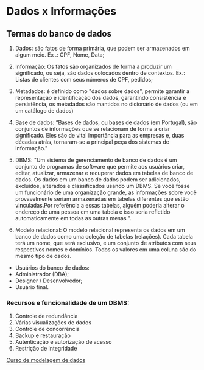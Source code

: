 # Dados x Informações

## Termas do banco de dados

1. Dados: são fatos de forma primária, que podem ser armazenados em algum meio.
Ex .: CPF, Nome, Data;


1. Informação: Os fatos são organizados de forma a produzir um significado, ou seja, são dados colocados dentro de contextos.
Ex.: Listas de clientes com seus números de CPF, pedidos;


1. Metadados: é definido como "dados sobre dados", permite garantir a representação e identificação dos dados, garantindo consistência e persistência, os metadados são mantidos no dicionário de dados (ou em um catálogo de dados)


1. Base de dados: “Bases de dados, ou bases de dados (em Portugal), são conjuntos de informações que se relacionam de forma a criar significado. Eles são de vital importância para as empresas e, duas décadas atrás, tornaram-se a principal peça dos sistemas de informação."


1. DBMS: "Um sistema de gerenciamento de banco de dados é um conjunto de programas de software que permite aos usuários criar, editar, atualizar, armazenar e recuperar dados em tabelas de banco de dados. Os dados em um banco de dados podem ser adicionados, excluídos, alterados e classificados usando um DBMS. Se você fosse um funcionário de uma organização grande, as informações sobre você provavelmente seriam armazenadas em tabelas diferentes que estão vinculadas.Por referência a essas tabelas, alguém poderia alterar o endereço de uma pessoa em uma tabela e isso seria refletido automaticamente em todas as outras mesas ".


1. Modelo relacional: O modelo relacional representa os dados em um banco de dados como uma coleção de tabelas (relações). Cada tabela terá um nome, que será exclusivo, e um conjunto de atributos com seus respectivos nomes e domínios. Todos os valores em uma coluna são do mesmo tipo de dados.


* Usuários do banco de dados:
* Administrador (DBA);
* Designer / Desenvolvedor;
* Usuário final.


### Recursos e funcionalidade de um DBMS:
1. Controle de redundância
1. Várias visualizações de dados
1. Controle de concorrência
1. Backup e restauração
1. Autenticação e autorização de acesso
1. Restrição de integridade

[Curso de modelagem de dados](https://www.youtube.com/watch?v=Q_KTYFgvu1s&list=PLucm8g_ezqNoNHU8tjVeHmRGBFnjDIlxD&index=1)

